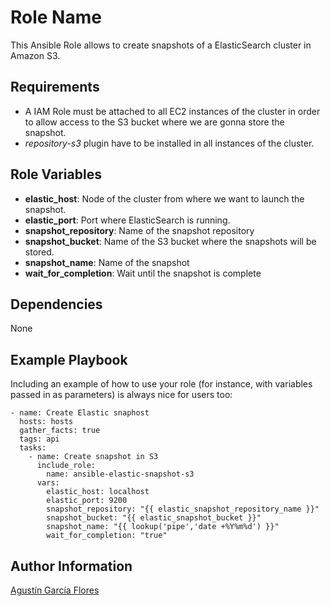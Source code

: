 Role Name
=========

This Ansible Role allows to create snapshots of a ElasticSearch cluster in Amazon S3.

Requirements
------------

* A IAM Role must be attached to all EC2 instances of the cluster in order to allow access to the S3 bucket where we are gonna store the snapshot.
* _repository-s3_ plugin have to be installed in all instances of the cluster.

Role Variables
--------------

* **elastic_host**: Node of the cluster from where we want to launch the snapshot.
* **elastic_port**: Port where ElasticSearch is running.
* **snapshot_repository**: Name of the snapshot repository
* **snapshot_bucket**: Name of the S3 bucket where the snapshots will be stored.
* **snapshot_name**: Name of the snapshot
* **wait_for_completion**: Wait until the snapshot is complete

Dependencies
------------

None

Example Playbook
----------------

Including an example of how to use your role (for instance, with variables passed in as parameters) is always nice for users too:

```
- name: Create Elastic snaphost
  hosts: hosts
  gather_facts: true
  tags: api
  tasks:
    - name: Create snapshot in S3
      include_role:
        name: ansible-elastic-snapshot-s3
      vars:
        elastic_host: localhost
        elastic_port: 9200
        snapshot_repository: "{{ elastic_snapshot_repository_name }}"
        snapshot_bucket: "{{ elastic_snapshot_bucket }}"
        snapshot_name: "{{ lookup('pipe','date +%Y%m%d') }}"
        wait_for_completion: "true"
```

Author Information
------------------

[Agustín García Flores](https://www.linkedin.com/in/agustingarciaflores/)
